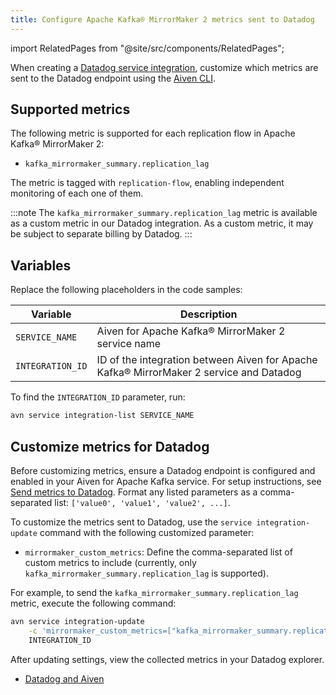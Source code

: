 ```yaml
---
title: Configure Apache Kafka® MirrorMaker 2 metrics sent to Datadog
---
```


import RelatedPages from "@site/src/components/RelatedPages";

When creating a [Datadog service integration](https://docs.datadoghq.com/integrations/kafka/?tab=host#kafka-consumer-integration), customize which metrics are sent to the Datadog endpoint using the [Aiven CLI](/docs/tools/cli).

## Supported metrics

The following metric is supported for each replication flow in
Apache Kafka® MirrorMaker 2:

-   `kafka_mirrormaker_summary.replication_lag`

The metric is tagged with `replication-flow`, enabling independent monitoring of
each one of them.

:::note
The `kafka_mirrormaker_summary.replication_lag` metric is available as a custom metric
in our Datadog integration. As a custom metric, it may be subject to separate
billing by Datadog.
:::

## Variables

Replace the following placeholders in the code samples:

| Variable         | Description                                                                             |
| ---------------- | --------------------------------------------------------------------------------------- |
| `SERVICE_NAME`   | Aiven for Apache Kafka® MirrorMaker 2 service name                                      |
| `INTEGRATION_ID` | ID of the integration between Aiven for Apache Kafka® MirrorMaker 2 service and Datadog |

To find the `INTEGRATION_ID` parameter, run:

```bash
avn service integration-list SERVICE_NAME
```

## Customize metrics for Datadog

Before customizing metrics, ensure a Datadog endpoint is configured and
enabled in your Aiven for Apache Kafka service. For setup instructions,
see
[Send metrics to Datadog](/docs/integrations/datadog/datadog-metrics).
Format any listed parameters as a comma-separated list:
`['value0', 'value1', 'value2', ...]`.

To customize the metrics sent to Datadog, use the `service integration-update`
command with the following customized parameter:

-   `mirrormaker_custom_metrics`: Define the comma-separated list of custom metrics to
    include (currently, only `kafka_mirrormaker_summary.replication_lag` is
    supported).

For example, to send the `kafka_mirrormaker_summary.replication_lag`
metric, execute the following command:

```bash
avn service integration-update                                                    \
    -c 'mirrormaker_custom_metrics=["kafka_mirrormaker_summary.replication_lag"]' \
    INTEGRATION_ID
```

After updating settings, view the collected metrics in your Datadog explorer.

<RelatedPages/>

- [Datadog and Aiven](/docs/integrations/datadog)
